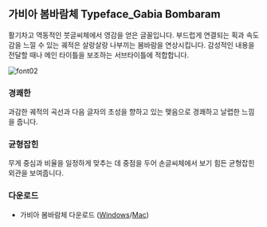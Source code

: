 ## 가비아 봄바람체 Typeface_Gabia Bombaram  
활기차고 역동적인 붓글씨체에서 영감을 얻은 글꼴입니다. 부드럽게 연결되는 획과 속도감을 느낄 수 있는 궤적은 살랑살랑 나부끼는 봄바람을 연상시킵니다. 감성적인 내용을 전달할 때나 메인 타이틀을 보조하는 서브타이틀에 적합합니다.

![font02](https://user-images.githubusercontent.com/779745/70031003-af421f00-15ed-11ea-97b9-eaf7de6c34a5.png)


### 경쾌한
과감한 궤적의 곡선과 다음 글자의 초성을 향하고 있는 맺음으로 경쾌하고 날렵한 느낌을 줍니다.

### 균형잡힌
무게 중심과 비율을 일정하게 맞추는 데 중점을 두어 손글씨체에서 보기 힘든 균형잡힌 외관을 보여줍니다.


### 다운로드
- 가비아 봄바람체 다운로드 ([Windows](https://static.gabia.com/fonts/files/gabia_bombaram_windows.ttf)/[Mac](https://static.gabia.com/fonts/files/gabia_bombaram_mac.otf))
